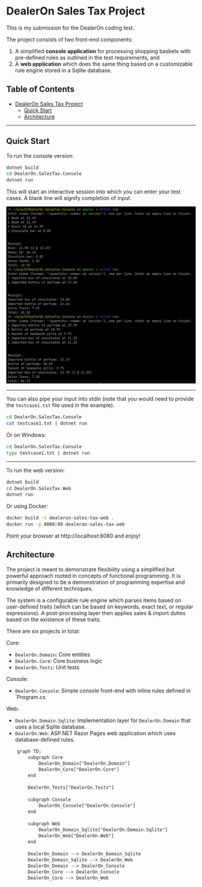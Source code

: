 # DealerOn Sales Tax Project

This is my submission for the DealerOn coding test.

The project consists of two front-end components:

1. A simplified **console application** for processing shopping baskets with pre-defined rules as outlined in the test requirements, and
2. A **web application** which does the same thing based on a customizable rule engine stored in a Sqlite database.

## Table of Contents

- [DealerOn Sales Tax Project](#dealeron-sales-tax-project)
  - [Quick Start](#quick-start)
  - [Architecture](#architecture)

---

## Quick Start

To run the console version:

```bash
dotnet build
cd DealerOn.SalesTax.Console
dotnet run
```

This will start an interactive session into which you can enter your test cases. A blank line will signify completion of input.

![Screenshot 1](screenshots/ss1.png)

---

You can also pipe your input into stdin (note that you would need to provide the `testcase1.txt` file used in the example).

```bash
cd DealerOn.SalesTax.Console
cat testcase1.txt | dotnet run
```

Or on Windows:

```bash
cd DealerOn.SalesTax.Console
type testcase1.txt | dotnet run
```

---

To run the web version:

```bash
dotnet build
cd DealerOn.SalesTax.Web
dotnet run
```

Or using Docker:

```bash
docker build -t dealeron-sales-tax-web .
docker run -p 8080:80 dealeron-sales-tax-web
```

Point your browser at http://localhost:8080 and enjoy!

## Architecture

The project is meant to demonstrate flexibility using a simplified but powerful approach rooted in concepts of functional programming. It is primarily designed to be a demonstration of programming expertise and knowledge of different techniques.

The system is a configurable rule engine which parses items based on user-defined traits (which can be based on keywords, exact text, or regular expressions). A post-processing layer then applies sales & import duties based on the existence of these traits.

There are six projects in total:

Core:

- `DealerOn.Domain`: Core entities
- `DealerOn.Core`: Core business logic
- `DealerOn.Tests`: Unit tests

Console:

- `DealerOn.Console`: Simple console front-end with inline rules defined in `Program.cs

Web:

- `DealerOn.Domain.Sqlite`: Implementation layer for `DealerOn.Domain` that uses a local Sqlite database.
- `DealerOn.Web`: ASP.NET Razor Pages web application which uses database-defined rules.

```mermaid
    graph TD;
        subgraph Core
            DealerOn_Domain["DealerOn.Domain"]
            DealerOn_Core["DealerOn.Core"]
        end
        
        DealerOn_Tests["DealerOn.Tests"]

        subgraph Console
            DealerOn_Console["DealerOn.Console"]
        end

        subgraph Web
            DealerOn_Domain_Sqlite["DealerOn.Domain.Sqlite"]
            DealerOn_Web["DealerOn.Web"]
        end

        DealerOn_Domain --> DealerOn_Domain_Sqlite
        DealerOn_Domain_Sqlite --> DealerOn_Web
        DealerOn_Domain --> DealerOn_Console
        DealerOn_Core --> DealerOn_Console
        DealerOn_Core --> DealerOn_Web
```


